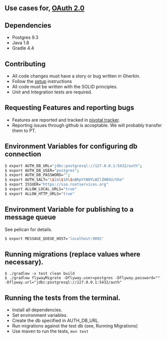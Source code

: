 Use cases for, [OAuth 2.0](http://tools.ietf.org/html/rfc6749)
---------------------------------------------------------------------------------------------------------------------

Dependencies
------------
 - Postgres 9.3
 - Java 1.8
 - Gradle 4.4

Contributing
------------
 - All code changes must have a story or bug written in Gherkin.
 - Follow the [setup](setup.md) instructions
 - All code must be written with the SOLID principles.
 - Unit and Integration tests are required.

Requesting Features and reporting bugs
-------------------------------------
 - Features are reported and tracked in [pivotal tracker](https://www.pivotaltracker.com/n/projects/1199316).
 - Reporting issues through github is acceptable. We will probably transfer them to PT.

Environment Variables for configuring db connection
---------------------------------------------------
```bash
$ export AUTH_DB_URL="jdbc:postgresql://127.0.0.1:5432/auth";
$ export AUTH_DB_USER="postgres";
$ export AUTH_DB_PASSWORD="";
$ export AUTH_SALT="\$2a\$10\$oBKpYtNOYLWIlZHBXU/Vhe"
$ export ISSUER="https://sso.rootservices.org"
$ export ALLOW_LOCAL_URLS="true"
$ export ALLOW_HTTP_URLS="true"
```

Environment Variable for publishing to a message queue
----------------------------------------------

See pelican for details.

```bash
$ export MESSAGE_QUEUE_HOST='localhost:9092'
```

Running migrations (replace values where necessary).
----------------------------------------------------
```
$ ./gradlew -x test clean build
$ ./gradlew flywayMigrate -Dflyway.user=postgres -Dflyway.password="" -Dflyway.url="jdbc:postgresql://127.0.0.1:5432/auth"  
```

Running the tests from the terminal.
------------------------------------
 - Install all dependencies.
 - Set environment variables.
 - Create the db specified in AUTH_DB_URL.
 - Run migrations against the test db (see, Running Migrations)
 - Use maven to run the tests, `mvn test`

